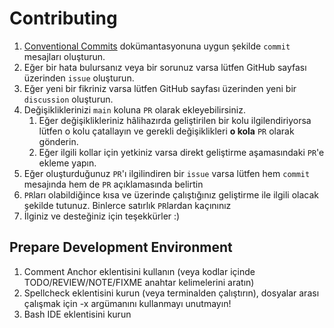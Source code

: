 # Contributing
1. [Conventional Commits](https://www.conventionalcommits.org/en/v1.0.0/) dokümantasyonuna uygun şekilde `commit` mesajları oluşturun.
2. Eğer bir hata bulursanız veya bir sorunuz varsa lütfen GitHub sayfası üzerinden `issue` oluşturun.
3. Eğer yeni bir fikriniz varsa lütfen GitHub sayfası üzerinden yeni bir `discussion` oluşturun.
4. Değişikliklerinizi `main` koluna `PR` olarak ekleyebilirsiniz.
    1. Eğer değişiklikleriniz hâlihazırda geliştirilen bir kolu ilgilendiriyorsa lütfen o kolu çatallayın ve gerekli değişiklikleri **o kola** `PR` olarak gönderin.
    2. Eğer ilgili kollar için yetkiniz varsa direkt geliştirme aşamasındaki `PR`'e ekleme yapın. 
5. Eğer oluşturduğunuz `PR`'ı ilgilindiren bir `issue` varsa lütfen hem `commit` mesajında hem de `PR` açıklamasında belirtin
6. `PR`ları olabildiğince kısa ve üzerinde çalıştığınız geliştirme ile ilgili olacak şekilde tutunuz. Binlerce satırlık `PR`lardan kaçınınız
7. İlginiz ve desteğiniz için teşekkürler :)

## Prepare Development Environment
1. Comment Anchor eklentisini kullanın (veya kodlar içinde TODO/REVIEW/NOTE/FIXME anahtar kelimelerini aratın)
2. Spellcheck eklentisini kurun (veya terminalden çalıştırın), dosyalar arası çalışmak için -x argümanını kullanmayı unutmayın!
3. Bash IDE eklentisini kurun
